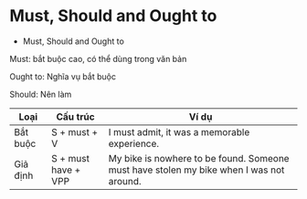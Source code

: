 # Must, Should and Ought to

- Must, Should and Ought to

Must: bắt buộc cao, có thể dùng trong văn bản

Ought to: Nghĩa vụ bắt buộc

Should: Nên làm

| Loại     | Cấu trúc            | Ví dụ                                                                                   |
| -------- | ------------------- | --------------------------------------------------------------------------------------- |
| Bắt buộc | S + must + V        | I must admit, it was a memorable experience.                                            |
| Giả định | S + must have + VPP | My bike is nowhere to be found. Someone must have stolen my bike when I was not around. |
